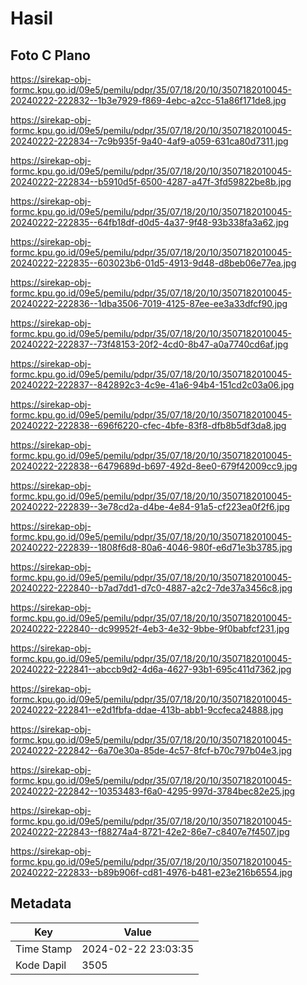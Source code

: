 # Hasil

## Foto C Plano

https://sirekap-obj-formc.kpu.go.id/09e5/pemilu/pdpr/35/07/18/20/10/3507182010045-20240222-222832--1b3e7929-f869-4ebc-a2cc-51a86f171de8.jpg

https://sirekap-obj-formc.kpu.go.id/09e5/pemilu/pdpr/35/07/18/20/10/3507182010045-20240222-222834--7c9b935f-9a40-4af9-a059-631ca80d7311.jpg

https://sirekap-obj-formc.kpu.go.id/09e5/pemilu/pdpr/35/07/18/20/10/3507182010045-20240222-222834--b5910d5f-6500-4287-a47f-3fd59822be8b.jpg

https://sirekap-obj-formc.kpu.go.id/09e5/pemilu/pdpr/35/07/18/20/10/3507182010045-20240222-222835--64fb18df-d0d5-4a37-9f48-93b338fa3a62.jpg

https://sirekap-obj-formc.kpu.go.id/09e5/pemilu/pdpr/35/07/18/20/10/3507182010045-20240222-222835--603023b6-01d5-4913-9d48-d8beb06e77ea.jpg

https://sirekap-obj-formc.kpu.go.id/09e5/pemilu/pdpr/35/07/18/20/10/3507182010045-20240222-222836--1dba3506-7019-4125-87ee-ee3a33dfcf90.jpg

https://sirekap-obj-formc.kpu.go.id/09e5/pemilu/pdpr/35/07/18/20/10/3507182010045-20240222-222837--73f48153-20f2-4cd0-8b47-a0a7740cd6af.jpg

https://sirekap-obj-formc.kpu.go.id/09e5/pemilu/pdpr/35/07/18/20/10/3507182010045-20240222-222837--842892c3-4c9e-41a6-94b4-151cd2c03a06.jpg

https://sirekap-obj-formc.kpu.go.id/09e5/pemilu/pdpr/35/07/18/20/10/3507182010045-20240222-222838--696f6220-cfec-4bfe-83f8-dfb8b5df3da8.jpg

https://sirekap-obj-formc.kpu.go.id/09e5/pemilu/pdpr/35/07/18/20/10/3507182010045-20240222-222838--6479689d-b697-492d-8ee0-679f42009cc9.jpg

https://sirekap-obj-formc.kpu.go.id/09e5/pemilu/pdpr/35/07/18/20/10/3507182010045-20240222-222839--3e78cd2a-d4be-4e84-91a5-cf223ea0f2f6.jpg

https://sirekap-obj-formc.kpu.go.id/09e5/pemilu/pdpr/35/07/18/20/10/3507182010045-20240222-222839--1808f6d8-80a6-4046-980f-e6d71e3b3785.jpg

https://sirekap-obj-formc.kpu.go.id/09e5/pemilu/pdpr/35/07/18/20/10/3507182010045-20240222-222840--b7ad7dd1-d7c0-4887-a2c2-7de37a3456c8.jpg

https://sirekap-obj-formc.kpu.go.id/09e5/pemilu/pdpr/35/07/18/20/10/3507182010045-20240222-222840--dc99952f-4eb3-4e32-9bbe-9f0babfcf231.jpg

https://sirekap-obj-formc.kpu.go.id/09e5/pemilu/pdpr/35/07/18/20/10/3507182010045-20240222-222841--abccb9d2-4d6a-4627-93b1-695c411d7362.jpg

https://sirekap-obj-formc.kpu.go.id/09e5/pemilu/pdpr/35/07/18/20/10/3507182010045-20240222-222841--e2d1fbfa-ddae-413b-abb1-9ccfeca24888.jpg

https://sirekap-obj-formc.kpu.go.id/09e5/pemilu/pdpr/35/07/18/20/10/3507182010045-20240222-222842--6a70e30a-85de-4c57-8fcf-b70c797b04e3.jpg

https://sirekap-obj-formc.kpu.go.id/09e5/pemilu/pdpr/35/07/18/20/10/3507182010045-20240222-222842--10353483-f6a0-4295-997d-3784bec82e25.jpg

https://sirekap-obj-formc.kpu.go.id/09e5/pemilu/pdpr/35/07/18/20/10/3507182010045-20240222-222843--f88274a4-8721-42e2-86e7-c8407e7f4507.jpg

https://sirekap-obj-formc.kpu.go.id/09e5/pemilu/pdpr/35/07/18/20/10/3507182010045-20240222-222833--b89b906f-cd81-4976-b481-e23e216b6554.jpg


## Metadata

| Key        | Value               |
| ---------- | ------------------- |
| Time Stamp | 2024-02-22 23:03:35 |
| Kode Dapil | 3505                |




